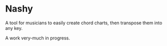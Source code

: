 Nashy
=====

A tool for musicians to easily create chord charts, then transpose them into any key.

A work very-much in progress.
